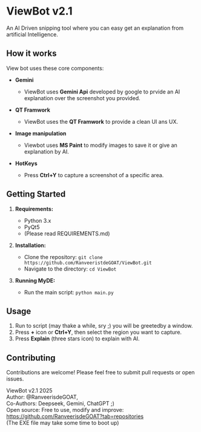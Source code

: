 # ViewBot v2.1
An AI Driven snipping tool where you can easy get an explanation from artificial Intelligence.

## How it works
View bot uses these core components:
* **Gemini**
  * ViewBot uses **Gemini Api** developed by google to prvide an AI explanation over the screenshot you provided.
    
* **QT Framwork**
  * ViewBot uses the **QT Framwork** to provide a clean UI ans UX.

* **Image manipulation**
  * Viewbot uses **MS Paint** to modify images to save it or give an explanation by AI.

* **HotKeys**
  * Press **Ctrl+Y** to capture a screenshot of a specific area.

## Getting Started

1.  **Requirements:**
    *   Python 3.x
    *   PyQt5
    *   (Please read REQUIREMENTS.md)

2.  **Installation:**
    *   Clone the repository: `git clone https://github.com/RanveeristdeGOAT/ViewBot.git`
    *   Navigate to the directory: `cd ViewBot`

3.  **Running MyDE:**
    *   Run the main script: `python main.py`

## Usage
1. Run to script (may thake a while, sry ;) you will be greetedby a window.
2. Press **+** icon or **Ctrl+Y**, then select the region you want to capture.
3. Press **Explain** (three stars icon) to explain with AI.

## Contributing

Contributions are welcome!  Please feel free to submit pull requests or open issues.




ViewBot v2.1 2025<br>
Author: @RanveerisdeGOAT,<br>
Co-Authors: Deepseek, Gemini, ChatGPT ;)<br>
Open source: Free to use, modify and improve: https://github.com/RanveerisdeGOAT?tab=repositories<br>
(The EXE file may take some time to boot up)<br>
</p>

